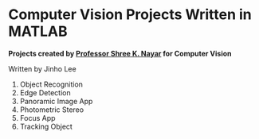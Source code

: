 # Computer Vision Projects Written in MATLAB

**Projects created by [Professor Shree K. Nayar](http://www.cs.columbia.edu/~nayar/) for Computer Vision**

Written by Jinho Lee

1. Object Recognition
2. Edge Detection
3. Panoramic Image App
4. Photometric Stereo
5. Focus App
6. Tracking Object
